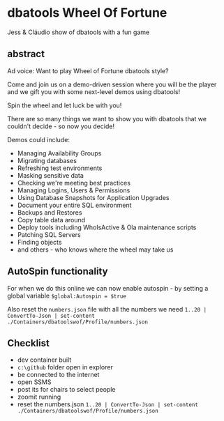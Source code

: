 # dbatools Wheel Of Fortune
Jess & Cláudio show of dbatools with a fun game 

## abstract

Ad voice: Want to play Wheel of Fortune dbatools style?

Come and join us on a demo-driven session where you will be the player and we gift you with some next-level demos using dbatools!

Spin the wheel and let luck be with you!

There are so many things we want to show you with dbatools that we couldn't decide - so now you decide!

Demos could include:
- Managing Availability Groups
- Migrating databases
- Refreshing test environments
- Masking sensitive data
- Checking we're meeting best practices
- Managing Logins, Users & Permissions
- Using Database Snapshots for Application Upgrades
- Document your entire SQL environment
- Backups and Restores
- Copy table data around
- Deploy tools including WhoIsActive & Ola maintenance scripts
- Patching SQL Servers
- Finding objects
- and others - who knows where the wheel may take us

## AutoSpin functionality

For when we do this online we can now enable autospin - by setting a global variable
`$global:Autospin = $true`

Also reset the `numbers.json` file with all the numbers we need
`1..20 | ConvertTo-Json | set-content ./Containers/dbatoolswof/Profile/numbers.json`

## Checklist
- dev container built
- `c:\github` folder open in explorer
- be connected to the internet
- open SSMS
- post its for chairs to select people
- zoomit running
- reset the numbers.json
    `1..20 | ConvertTo-Json | set-content ./Containers/dbatoolswof/Profile/numbers.json`